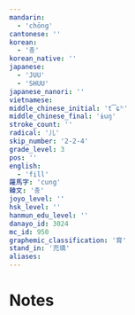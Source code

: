 ```yaml
---
mandarin:
  - 'chōng'
cantonese: ''
korean:
  - '충'
korean_native: ''
japanese:
  - 'JUU'
  - 'SHUU'
japanese_nanori: ''
vietnamese:
middle_chinese_initial: 't͡ɕʰ'
middle_chinese_final: 'ɨuŋ'
stroke_count: ''
radical: '儿'
skip_number: '2-2-4'
grade_level: 3
pos: ''
english:
  - 'fill'
羅馬字: 'cung'
韓文: '충'
joyo_level: ''
hsk_level: ''
hanmun_edu_level: ''
danayo_id: 3024
mc_id: 950
graphemic_classification: '育'
stand_in: '充填'
aliases:
---
```


# Notes
